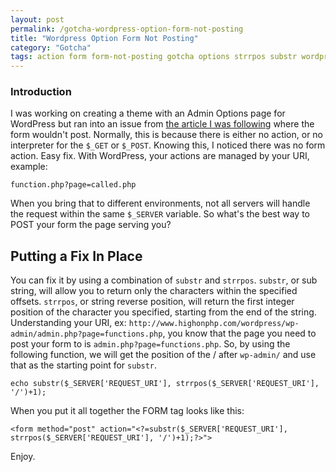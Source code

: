 ```yaml
---
layout: post
permalink: /gotcha-wordpress-option-form-not-posting
title: "Wordpress Option Form Not Posting"
category: "Gotcha"
tags: action form form-not-posting gotcha options strrpos substr wordpress wordpress-admin-page-not-posting wordpress-form-not-posting
---
```

### Introduction
I was working on creating a theme with an Admin Options page for WordPress but ran into an issue from [the article I was following](http://www.1stwebdesigner.com/wordpress/how-to-create-an-options-page-for-your-wordpress-theme/) where the form wouldn't post. Normally, this is because there is either no action, or no interpreter for the `$_GET` or `$_POST`. Knowing this, I noticed there was no form action. Easy fix. With WordPress, your actions are managed by your URI, example: 

```function.php?page=called.php```

When you bring that to different environments, not all servers will handle the request within the same `$_SERVER` variable. So what's the best way to POST your form the page serving you?

## Putting a Fix In Place
You can fix it by using a combination of `substr` and `strrpos`. `substr`, or sub string, will allow you to return only the characters within the specified offsets. `strrpos`, or string reverse position, will return the first integer position of the character you specified, starting from the end of the string. Understanding your URI, ex: `http://www.highonphp.com/wordpress/wp-admin/admin.php?page=functions.php`, you know that the page you need to post your form to is `admin.php?page=functions.php`. So, by using the following function, we will get the position of the / after `wp-admin/` and use that as the starting point for `substr`. 

```
echo substr($_SERVER['REQUEST_URI'], strrpos($_SERVER['REQUEST_URI'], '/')+1);
```

When you put it all together the FORM tag looks like this: 

```
<form method="post" action="<?=substr($_SERVER['REQUEST_URI'], strrpos($_SERVER['REQUEST_URI'], '/')+1);?>">
```
Enjoy.